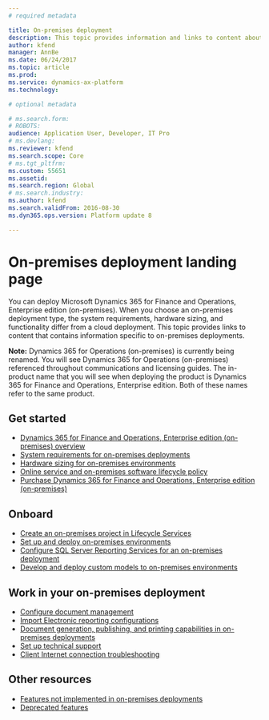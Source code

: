 ```yaml
---
# required metadata

title: On-premises deployment
description: This topic provides information and links to content about on-premises deployments.
author: kfend
manager: AnnBe
ms.date: 06/24/2017
ms.topic: article
ms.prod: 
ms.service: dynamics-ax-platform
ms.technology: 

# optional metadata

# ms.search.form: 
# ROBOTS: 
audience: Application User, Developer, IT Pro
# ms.devlang: 
ms.reviewer: kfend
ms.search.scope: Core
# ms.tgt_pltfrm: 
ms.custom: 55651
ms.assetid: 
ms.search.region: Global
# ms.search.industry: 
ms.author: kfend
ms.search.validFrom: 2016-08-30
ms.dyn365.ops.version: Platform update 8

---
```

# On-premises deployment landing page

You can deploy Microsoft Dynamics 365 for Finance and Operations, Enterprise edition (on-premises). When you choose an on-premises deployment type, the system requirements, hardware sizing, and functionality differ from a cloud deployment. This topic provides links to content that contains information specific to on-premises deployments.

**Note:** Dynamics 365 for Operations (on-premises) is currently being renamed. You will see Dynamics 365 for Operations (on-premises) referenced throughout communications and licensing guides. The in-product name that you will see when deploying the product is Dynamics 365 for Finance and Operations, Enterprise edition. Both of these names refer to the same product.

## Get started
- [Dynamics 365 for Finance and Operations, Enterprise edition (on-premises) overview](on-premises-overview.md)
- [System requirements for on-premises deployments](../../fin-and-ops/get-started/system-requirements-on-prem.md)
- [Hardware sizing for on-premises environments](../../fin-and-ops/get-started/hardware-sizing-on-premises-environments.md)
- [Online service and on-premises software lifecycle policy](../migration-upgrade/versions-update-policy.md)
- [Purchase Dynamics 365 for Finance and Operations, Enterprise edition (on-premises)](../../fin-and-ops/get-started/purchase-on-premises.md)

## Onboard
- [Create an on-premises project in Lifecycle Services](../lifecycle-services/lbd-create-lcs-on-prem-project.md)
- [Set up and deploy on-premises environments](setup-deploy-on-premises-environments.md)
- [Configure SQL Server Reporting Services for an on-premises deployment](../analytics/configure-ssrs-on-premises.md)
- [Develop and deploy custom models to on-premises environments](develop-deploy-custom-models-on-premises.md)

## Work in your on-premises deployment
- [Configure document management](../../fin-and-ops/organization-administration/configure-document-management)
- [Import Electronic reporting configurations](../analytics/electronic-reporting-import-ger-configurations.md)
- [Document generation, publishing, and printing capabilities in on-premises deployments](../analytics/printing-capabilities-on-premises.md)
- [Set up technical support](../lifecycle-services/support-experience.md)
- [Client Internet connection troubleshooting](../user-interface/client-disconnected.md)

## Other resources
- [Features not implemented in on-premises deployments](../../fin-and-ops/get-started/features-not-implemented-on-prem.md)
- [Deprecated features](../migration-upgrade/deprecated-features.md)
 
